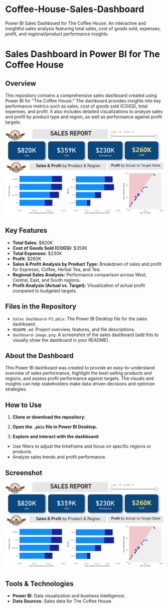 # Coffee-House-Sales-Dashboard
Power BI Sales Dashboard for The Coffee House: An interactive and insightful sales analysis featuring total sales, cost of goods sold, expenses, profit, and regional/product performance insights.

# Sales Dashboard in Power BI for The Coffee House

## Overview
This repository contains a comprehensive sales dashboard created using Power BI for "The Coffee House." The dashboard provides insights into key performance metrics such as sales, cost of goods sold (COGS), total expenses, and profit. It also includes detailed visualizations to analyze sales and profit by product type and region, as well as performance against profit targets.

![Sales Dashboard Screenshot](coffee_sales.PNG)

## Key Features
- **Total Sales:** $820K
- **Cost of Goods Sold (COGS):** $359K
- **Total Expenses:** $230K
- **Profit:** $260K
- **Sales & Profit Analysis by Product Type:** Breakdown of sales and profit for Espresso, Coffee, Herbal Tea, and Tea.
- **Regional Sales Analysis:** Performance comparison across West, Central, East, and South regions.
- **Profit Analysis (Actual vs. Target):** Visualization of actual profit compared to budgeted targets.

## Files in the Repository
- `Sales Dashboard-P3.pbix`: The Power BI Desktop file for the sales dashboard.
- `README.md`: Project overview, features, and file descriptions.
- `dashboard-image.png`: A screenshot of the sales dashboard (add this to visually show the dashboard in your README).

## About the Dashboard
This Power BI dashboard was created to provide an easy-to-understand overview of sales performance, highlight the best-selling products and regions, and assess profit performance against targets. The visuals and insights can help stakeholders make data-driven decisions and optimize strategies.

## How to Use
1. **Clone or download the repository:**
2.  **Open the `.pbix` file in Power BI Desktop.**

3. **Explore and interact with the dashboard:**
- Use filters to adjust the timeframe and focus on specific regions or products.
- Analyze sales trends and profit performance.

## Screenshot
![Sales Dashboard](coffee_sales.PNG)

## Tools & Technologies
- **Power BI**: Data visualization and business intelligence.
- **Data Sources**: Sales data for The Coffee House.




